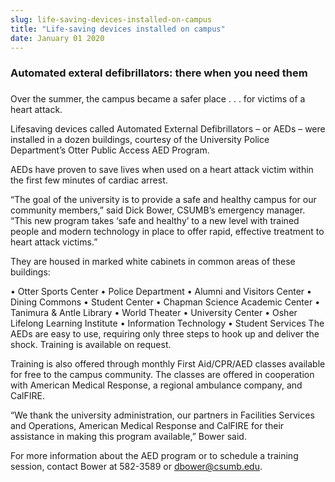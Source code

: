 ```yaml
---
slug: life-saving-devices-installed-on-campus
title: "Life-saving devices installed on campus"
date: January 01 2020
---
```


 
<h3>Automated exteral defibrillators: there when you need them</h3>
<h3></h3>
<p>
  Over the summer, the campus became a safer place . . . for victims of a heart
  attack.
</p>
<p>
  Lifesaving devices called Automated External Defibrillators – or AEDs – were
  installed in a dozen buildings, courtesy of the University Police Department’s
  Otter Public Access AED Program.
</p>
<p>
  AEDs have proven to save lives when used on a heart attack victim within the
  first few minutes of cardiac arrest.
</p>
<p>
  “The goal of the university is to provide a safe and healthy campus for our
  community members,” said Dick Bower, CSUMB’s emergency manager. “This new
  program takes ‘safe and healthy’ to a new level with trained people and modern
  technology in place to offer rapid, effective treatment to heart attack
  victims.”
</p>
<p>
  They are housed in marked white cabinets in common areas of these buildings:
</p>
<p>
  • Otter Sports Center • Police Department • Alumni and Visitors Center •
  Dining Commons • Student Center • Chapman Science Academic Center • Tanimura
  &amp; Antle Library • World Theater • University Center • Osher Lifelong
  Learning Institute • Information Technology • Student Services The AEDs are
  easy to use, requiring only three steps to hook up and deliver the shock.
  Training is available on request.
</p>
<p>
  Training is also offered through monthly First Aid/CPR/AED classes available
  for free to the campus community. The classes are offered in cooperation with
  American Medical Response, a regional ambulance company, and CalFIRE.
</p>
<p>
  “We thank the university administration, our partners in Facilities Services
  and Operations, American Medical Response and CalFIRE for their assistance in
  making this program available,” Bower said.
</p>
<p>
  For more information about the AED program or to schedule a training session,
  contact Bower at 582-3589 or
  <a
    href="&#x6d;&#97;&#x69;&#108;&#x74;&#111;&#58;&#x64;&#98;&#x6f;&#119;e&#x72;&#64;&#x63;&#115;u&#x6d;&#98;&#x2e;&#101;&#x64;&#x75;"
    >dbower@csumb.edu</a
  >.
</p>
<p></p>
 

